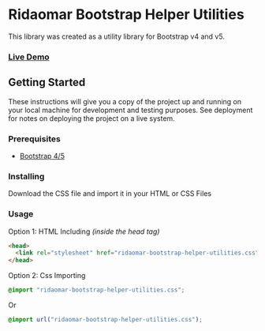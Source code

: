 # Ridaomar Bootstrap Helper Utilities

This library was created as a utility library for Bootstrap v4 and v5.

### [Live Demo](https://ridaomar.github.io/ridaomar-bootstrap-helper-utilities/examples/)


## Getting Started

These instructions will give you a copy of the project up and running on
your local machine for development and testing purposes. See deployment
for notes on deploying the project on a live system.

### Prerequisites

- [Bootstrap 4/5](https://getbootstrap.com)

### Installing

Download the CSS file and import it in your HTML or CSS Files


### Usage

Option 1: HTML Including _(inside the head tag)_

```html
<head>
  <link rel="stylesheet" href="ridaomar-bootstrap-helper-utilities.css">
</head>
```

Option 2: Css Importing

```css
@import "ridaomar-bootstrap-helper-utilities.css";
```

Or

```css
@import url("ridaomar-bootstrap-helper-utilities.css");
```
